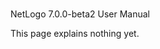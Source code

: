 <!DOCTYPE html>
<html lang="en">
  <head>
    <title>
      NetLogo 7.0.0-beta2 User Manual: 
    </title>
    <link rel="stylesheet" href="netlogo.css" type="text/css"/>
    <meta http-equiv="Content-Type" content="text/html; charset=UTF-8"/>
    <meta name="viewport" content="width=device-width, initial-scale=1">

# 

  </head>
  <body>
    <div class="version">
      NetLogo 7.0.0-beta2 User Manual
    </div>
  </body>
</html>


This page explains nothing yet.
